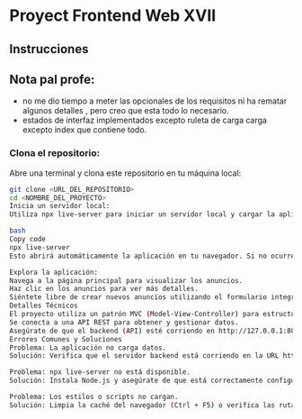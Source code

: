 # Proyect Frontend Web XVII
## Instrucciones

## Nota pal profe:
- no me dio tiempo a meter las opcionales de los requisitos ni ha rematar algunos detalles ,  pero creo que esta todo lo necesario.
- estados de interfaz implementados excepto ruleta de carga carga excepto index que contiene todo. 
### Clona el repositorio:
Abre una terminal y clona este repositorio en tu máquina local:
```bash
git clone <URL_DEL_REPOSITORIO>
cd <NOMBRE_DEL_PROYECTO>
Inicia un servidor local:
Utiliza npx live-server para iniciar un servidor local y cargar la aplicación:

bash
Copy code
npx live-server
Esto abrirá automáticamente la aplicación en tu navegador. Si no ocurre, puedes abrir manualmente la URL http://127.0.0.1:8080.

Explora la aplicación:
Navega a la página principal para visualizar los anuncios.
Haz clic en los anuncios para ver más detalles.
Siéntete libre de crear nuevos anuncios utilizando el formulario integrado.
Detalles Técnicos
El proyecto utiliza un patrón MVC (Model-View-Controller) para estructurar el código.
Se conecta a una API REST para obtener y gestionar datos.
Asegúrate de que el backend (API) esté corriendo en http://127.0.0.1:8000 para que la aplicación funcione correctamente.
Errores Comunes y Soluciones
Problema: La aplicación no carga datos.
Solución: Verifica que el servidor backend está corriendo en la URL http://127.0.0.1:8000.

Problema: npx live-server no está disponible.
Solución: Instala Node.js y asegúrate de que está correctamente configurado.

Problema: Los estilos o scripts no cargan.
Solución: Limpia la caché del navegador (Ctrl + F5) o verifica las rutas de los archivos en el proyecto.